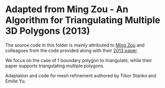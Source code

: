 # Adapted from Ming Zou - An Algorithm for Triangulating Multiple 3D Polygons (2013)

The source code in this folder is mainly attributed to [Ming Zou](https://www.cse.wustl.edu/~taoju/zoum/index.html#) and colleagues from the code provided along with their [2013 paper](https://www.cse.wustl.edu/~taoju/zoum/projects/TriMultPoly/index.html).

We focus on the case of 1 boundary polygon to triangulate, while their paper supports triangulating multiple polygons.

Adaptation and code for mesh refinement authored by Tibor Stanko and Emilie Yu.
